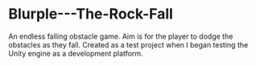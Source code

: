 # Blurple---The-Rock-Fall
An endless falling obstacle game. Aim is for the player to dodge the obstacles as they fall. Created as a test project when I began testing the Unity engine as a development platform.
